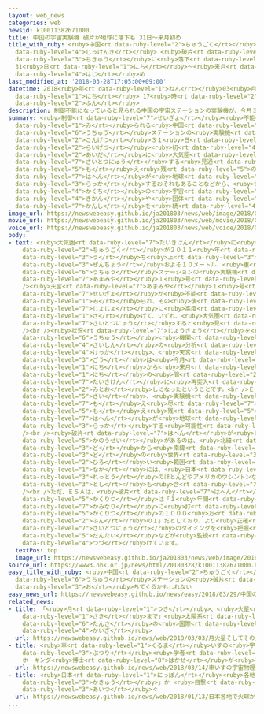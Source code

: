 ```yaml
---
layout: web_news
categories: web
newsid: k10011382671000
title: 中国の宇宙実験機 破片が地球に落下も 31日～来月初め
title_with_ruby: <ruby>中国<rt data-ruby-level="2">ちゅうごく</rt></ruby>の<ruby>宇宙<rt data-ruby-level="6">うちゅう</rt></ruby><ruby>実験機<rt
  data-ruby-level="4">じっけんき</rt></ruby> <ruby>破片<rt data-ruby-level="7">はへん</rt></ruby>が<ruby>地球<rt
  data-ruby-level="3">ちきゅう</rt></ruby>に<ruby>落下<rt data-ruby-level="3">らっか</rt></ruby>も
  31<ruby>日<rt data-ruby-level="1">にち</rt></ruby>～<ruby>来月<rt data-ruby-level="2">らいげつ</rt></ruby><ruby>初<rt
  data-ruby-level="4">はじ</rt></ruby>め
last_modified_at: '2018-03-28T17:05:00+09:00'
datetime: 2018<ruby>年<rt data-ruby-level="1">ねん</rt></ruby>03<ruby>月<rt data-ruby-level="1">がつ</rt></ruby>28<ruby>日<rt
  data-ruby-level="1">にち</rt></ruby> 17<ruby>時<rt data-ruby-level="2">じ</rt></ruby>05<ruby>分<rt
  data-ruby-level="2">ふん</rt></ruby>
description: 制御不能になっていると見られる中国の宇宙ステーションの実験機が、今月３１日から来月初めの間に大気圏に再突入する見通しとなり、燃え残った破片が地球に落下するおそれもあることなどから、世界各地の宇宙機関や団体が、監視を続けています。
summary: <ruby>制御<rt data-ruby-level="7">せいぎょ</rt></ruby><ruby>不能<rt data-ruby-level="5">ふのう</rt></ruby>になっていると<ruby>見<rt
  data-ruby-level="1">み</rt></ruby>られる<ruby>中国<rt data-ruby-level="2">ちゅうごく</rt></ruby>の<ruby>宇宙<rt
  data-ruby-level="6">うちゅう</rt></ruby>ステーションの<ruby>実験機<rt data-ruby-level="4">じっけんき</rt></ruby>が、<ruby>今月<rt
  data-ruby-level="2">こんげつ</rt></ruby>３１<ruby>日<rt data-ruby-level="1">にち</rt></ruby>から<ruby>来月<rt
  data-ruby-level="2">らいげつ</rt></ruby><ruby>初<rt data-ruby-level="4">はじ</rt></ruby>めの<ruby>間<rt
  data-ruby-level="2">あいだ</rt></ruby>に<ruby>大気圏<rt data-ruby-level="7">たいきけん</rt></ruby>に<ruby>再突入<rt
  data-ruby-level="7">さいとつにゅう</rt></ruby>する<ruby>見通<rt data-ruby-level="2">みとお</rt></ruby>しとなり、<ruby>燃<rt
  data-ruby-level="5">も</rt></ruby>え<ruby>残<rt data-ruby-level="5">のこ</rt></ruby>った<ruby>破片<rt
  data-ruby-level="7">はへん</rt></ruby>が<ruby>地球<rt data-ruby-level="3">ちきゅう</rt></ruby>に<ruby>落下<rt
  data-ruby-level="3">らっか</rt></ruby>するおそれもあることなどから、<ruby>世界<rt data-ruby-level="3">せかい</rt></ruby><ruby>各地<rt
  data-ruby-level="4">かくち</rt></ruby>の<ruby>宇宙<rt data-ruby-level="6">うちゅう</rt></ruby><ruby>機関<rt
  data-ruby-level="4">きかん</rt></ruby>や<ruby>団体<rt data-ruby-level="5">だんたい</rt></ruby>が、<ruby>監視<rt
  data-ruby-level="7">かんし</rt></ruby>を<ruby>続<rt data-ruby-level="4">つづ</rt></ruby>けています。
image_url: https://newswebeasy.github.io/ja201803/news/web/image/2018/03/28/K10011382671_1803281650_1803281705_01_02.jpg
movie_url: https://newswebeasy.github.io/ja201803/news/web/movie/2018/03/28/k10011382671_201803281817_201803281822.mp4
voice_url: https://newswebeasy.github.io/ja201803/news/web/voice/2018/03/28/k10011382671_201803281817_201803281822.mp3
body:
- text: <ruby>大気圏<rt data-ruby-level="7">たいきけん</rt></ruby>に<ruby>再突入<rt data-ruby-level="7">さいとつにゅう</rt></ruby>するのは、<ruby>中国<rt
    data-ruby-level="2">ちゅうごく</rt></ruby>が２０１１<ruby>年<rt data-ruby-level="1">ねん</rt></ruby>に<ruby>打<rt
    data-ruby-level="3">う</rt></ruby>ち<ruby>上<rt data-ruby-level="3">あ</rt></ruby>げた、<ruby>全長<rt
    data-ruby-level="3">ぜんちょう</rt></ruby>およそ１０メートル、<ruby>重<rt data-ruby-level="3">おも</rt></ruby>さ８．５トンの<ruby>宇宙<rt
    data-ruby-level="6">うちゅう</rt></ruby>ステーションの<ruby>実験機<rt data-ruby-level="4">じっけんき</rt></ruby>「<ruby>天宮<rt
    data-ruby-level="7">あまみや</rt></ruby>１<ruby>号<rt data-ruby-level="3">ごう</rt></ruby>」です。<br
    /><ruby>天宮<rt data-ruby-level="7">あまみや</rt></ruby>１<ruby>号<rt data-ruby-level="3">ごう</rt></ruby>は、おととし、<ruby>制御<rt
    data-ruby-level="7">せいぎょ</rt></ruby>が<ruby>不能<rt data-ruby-level="5">ふのう</rt></ruby>になったと<ruby>見<rt
    data-ruby-level="1">み</rt></ruby>られ、その<ruby>後<rt data-ruby-level="2">ご</rt></ruby>、<ruby>徐々<rt
    data-ruby-level="7">じょじょ</rt></ruby>に<ruby>高度<rt data-ruby-level="3">こうど</rt></ruby>を<ruby>下<rt
    data-ruby-level="1">さ</rt></ruby>げて、いずれ、<ruby>大気圏<rt data-ruby-level="7">たいきけん</rt></ruby>に<ruby>再突入<rt
    data-ruby-level="7">さいとつにゅう</rt></ruby>すると<ruby>見<rt data-ruby-level="1">み</rt></ruby>られてきました。<br
    /><br /><ruby>状況<rt data-ruby-level="7">じょうきょう</rt></ruby>を<ruby>監視<rt data-ruby-level="7">かんし</rt></ruby>しているＥＳＡ＝ヨーロッパ<ruby>宇宙<rt
    data-ruby-level="6">うちゅう</rt></ruby><ruby>機関<rt data-ruby-level="4">きかん</rt></ruby>によりますと、<ruby>最新<rt
    data-ruby-level="4">さいしん</rt></ruby>の<ruby>分析<rt data-ruby-level="7">ぶんせき</rt></ruby>の<ruby>結果<rt
    data-ruby-level="4">けっか</rt></ruby>、<ruby>天宮<rt data-ruby-level="7">あまみや</rt></ruby>１<ruby>号<rt
    data-ruby-level="3">ごう</rt></ruby>は<ruby>今月<rt data-ruby-level="2">こんげつ</rt></ruby>３１<ruby>日<rt
    data-ruby-level="1">にち</rt></ruby>から<ruby>来月<rt data-ruby-level="2">らいげつ</rt></ruby>２<ruby>日<rt
    data-ruby-level="1">にち</rt></ruby>の<ruby>間<rt data-ruby-level="2">あいだ</rt></ruby>に、<ruby>大気圏<rt
    data-ruby-level="7">たいきけん</rt></ruby>に<ruby>再突入<rt data-ruby-level="7">さいとつにゅう</rt></ruby>する<ruby>見通<rt
    data-ruby-level="2">みとお</rt></ruby>しになったということです。<br />ＥＳＡによりますと、<ruby>再突入<rt data-ruby-level="7">さいとつにゅう</rt></ruby>の<ruby>際<rt
    data-ruby-level="5">さい</rt></ruby>、<ruby>実験機<rt data-ruby-level="4">じっけんき</rt></ruby>のほとんどは<ruby>燃<rt
    data-ruby-level="7">も</rt></ruby>え<ruby>尽<rt data-ruby-level="7">つ</rt></ruby>きますが、<ruby>燃<rt
    data-ruby-level="5">も</rt></ruby>え<ruby>残<rt data-ruby-level="5">のこ</rt></ruby>った<ruby>破片<rt
    data-ruby-level="7">はへん</rt></ruby>が<ruby>地球<rt data-ruby-level="3">ちきゅう</rt></ruby>に<ruby>落下<rt
    data-ruby-level="3">らっか</rt></ruby>する<ruby>可能性<rt data-ruby-level="5">かのうせい</rt></ruby>はあるということです。<br
    /><br /><ruby>破片<rt data-ruby-level="7">はへん</rt></ruby>が<ruby>落下<rt data-ruby-level="3">らっか</rt></ruby>する<ruby>可能性<rt
    data-ruby-level="5">かのうせい</rt></ruby>があるのは、<ruby>北緯<rt data-ruby-level="7">ほくい</rt></ruby>４３<ruby>度<rt
    data-ruby-level="3">ど</rt></ruby>から<ruby>南緯<rt data-ruby-level="7">なんい</rt></ruby>４３<ruby>度<rt
    data-ruby-level="3">ど</rt></ruby>の<ruby>世界<rt data-ruby-level="3">せかい</rt></ruby>の<ruby>広<rt
    data-ruby-level="2">ひろ</rt></ruby>い<ruby>範囲<rt data-ruby-level="7">はんい</rt></ruby>で、この<ruby>中<rt
    data-ruby-level="1">なか</rt></ruby>には、<ruby>日本<rt data-ruby-level="1">にっぽん</rt></ruby><ruby>列島<rt
    data-ruby-level="3">れっとう</rt></ruby>のほとんどやアメリカのワシントンなど<ruby>主要<rt data-ruby-level="4">しゅよう</rt></ruby><ruby>都市<rt
    data-ruby-level="3">とし</rt></ruby>も<ruby>含<rt data-ruby-level="7">ふく</rt></ruby>まれます。<br
    /><br />ただ、ＥＳＡは、<ruby>破片<rt data-ruby-level="7">はへん</rt></ruby>が<ruby>人<rt data-ruby-level="1">ひと</rt></ruby>にぶつかる<ruby>確率<rt
    data-ruby-level="5">かくりつ</rt></ruby>は「１<ruby>年間<rt data-ruby-level="2">ねんかん</rt></ruby>に<ruby>雷<rt
    data-ruby-level="7">かみなり</rt></ruby>に<ruby>打<rt data-ruby-level="3">う</rt></ruby>たれる<ruby>確率<rt
    data-ruby-level="5">かくりつ</rt></ruby>の１０００<ruby>万<rt data-ruby-level="2">まん</rt></ruby><ruby>分<rt
    data-ruby-level="2">ふん</rt></ruby>の１」だとしており、より<ruby>正確<rt data-ruby-level="5">せいかく</rt></ruby>な<ruby>再突入<rt
    data-ruby-level="7">さいとつにゅう</rt></ruby>のタイミングを<ruby>把握<rt data-ruby-level="7">はあく</rt></ruby>しようとＥＳＡやアメリカの<ruby>団体<rt
    data-ruby-level="5">だんたい</rt></ruby>などが<ruby>監視<rt data-ruby-level="7">かんし</rt></ruby>を<ruby>続<rt
    data-ruby-level="4">つづ</rt></ruby>けています。
  textPos: top
  image_url: https://newswebeasy.github.io/ja201803/news/web/image/2018/03/28/K10011382671_1803281650_1803281705_01_03.jpg
source_url: https://www3.nhk.or.jp/news/html/20180328/k10011382671000.html
easy_title_with_ruby: <ruby>中国<rt data-ruby-level="2">ちゅうごく</rt></ruby>の<ruby>宇宙<rt
  data-ruby-level="6">うちゅう</rt></ruby>ステーションの<ruby>破片<rt data-ruby-level="7">はへん</rt></ruby>が<ruby>落<rt
  data-ruby-level="3">お</rt></ruby>ちてくるかもしれない
easy_news_url: https://newswebeasy.github.io/news/easy/2018/03/29/中国の宇宙ステーションの破片が落ちてくるかもしれない
related_news:
- title: 「<ruby>月<rt data-ruby-level="1">つき</rt></ruby>、<ruby>火星<rt data-ruby-level="2">かせい</rt></ruby>、そしてその<ruby>先<rt
    data-ruby-level="1">さき</rt></ruby>まで」<ruby>太陽系<rt data-ruby-level="6">たいようけい</rt></ruby><ruby>探査<rt
    data-ruby-level="6">たんさ</rt></ruby>の<ruby>国際<rt data-ruby-level="5">こくさい</rt></ruby><ruby>会議<rt
    data-ruby-level="4">かいぎ</rt></ruby>
  url: https://newswebeasy.github.io/news/web/2018/03/03/月火星そしてその先まで太陽系探査の国際会議
- title: <ruby>車<rt data-ruby-level="1">くるま</rt></ruby>いすの<ruby>宇宙<rt data-ruby-level="6">うちゅう</rt></ruby><ruby>物理<rt
    data-ruby-level="3">ぶつり</rt></ruby><ruby>学者<rt data-ruby-level="3">がくしゃ</rt></ruby>
    ホーキング<ruby>博士<rt data-ruby-level="8">はかせ</rt></ruby>が<ruby>死去<rt data-ruby-level="3">しきょ</rt></ruby>
  url: https://newswebeasy.github.io/news/web/2018/03/14/車いすの宇宙物理学者-ホーキング博士が死去
- title: <ruby>日本<rt data-ruby-level="1">にっぽん</rt></ruby><ruby>各地<rt data-ruby-level="4">かくち</rt></ruby>で「<ruby>火球<rt
    data-ruby-level="3">かきゅう</rt></ruby>」か <ruby>目撃<rt data-ruby-level="7">もくげき</rt></ruby><ruby>相次<rt
    data-ruby-level="3">あいつ</rt></ruby>ぐ
  url: https://newswebeasy.github.io/news/web/2018/01/13/日本各地で火球か-目撃相次ぐ
...
```

